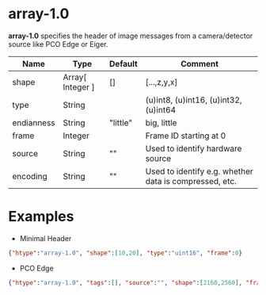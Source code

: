 # array-1.0

__array-1.0__ specifies the header of image messages from a camera/detector source like PCO Edge or Eiger.

| Name | Type | Default | Comment |
| ---- | ---- | ------- | ------- |
| shape | Array[ Integer ] | [] | [...,z,y,x] |
| type | String | | (u)int8, (u)int16, (u)int32, (u)int64 |
| endianness | String | "little" | big, little |
| frame | Integer | | Frame ID starting at 0 |
| source | String | "" | Used to identify hardware source |
| encoding | String | "" | Used to identify e.g. whether data is compressed, etc.|

# Examples
* Minimal Header
```json
{"htype":"array-1.0", "shape":[10,20], "type":"uint16", "frame":0}
```
* PCO Edge
```json
{"htype":"array-1.0", "tags":[], "source":"", "shape":[2160,2560], "frame":434, "type":"uint16", "endianess":"little"}
```
